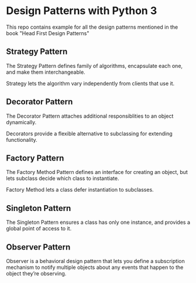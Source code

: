 
# Design Patterns with Python 3
This repo contains example for all the design patterns mentioned in the book "Head First Design Patterns"

## Strategy Pattern

The Strategy Pattern defines family of algorithms, encapsulate each one, and make them interchangeable. 

Strategy lets the algorithm vary independently from clients that use it.

## Decorator Pattern

The Decorator Pattern attaches additional responsiblities to an object dynamically. 

Decorators provide a flexible alternative to subclassing for extending functionality.

## Factory Pattern

The Factory Method Pattern defines an interface for creating an object, but lets subclass decide which class to instantiate. 

Factory Method lets a class defer instantiation to subclasses.

## Singleton Pattern

The Singleton Pattern ensures a class has only one instance, and provides a global point of access to it.

## Observer Pattern

Observer is a behavioral design pattern that lets you define a subscription mechanism to notify multiple objects about any events that happen to the object they’re observing.